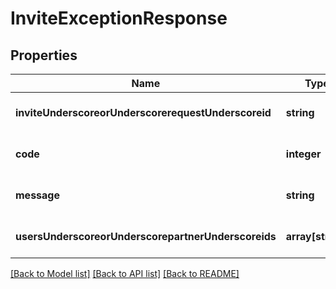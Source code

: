 # InviteExceptionResponse

## Properties
Name | Type | Description | Notes
------------ | ------------- | ------------- | -------------
**inviteUnderscoreorUnderscorerequestUnderscoreid** | **string** |  | [optional] [default to null]
**code** | **integer** |  | [optional] [default to null]
**message** | **string** |  | [optional] [default to null]
**usersUnderscoreorUnderscorepartnerUnderscoreids** | **array[string]** |  | [optional] [default to null]

[[Back to Model list]](../README.md#documentation-for-models) [[Back to API list]](../README.md#documentation-for-api-endpoints) [[Back to README]](../README.md)


